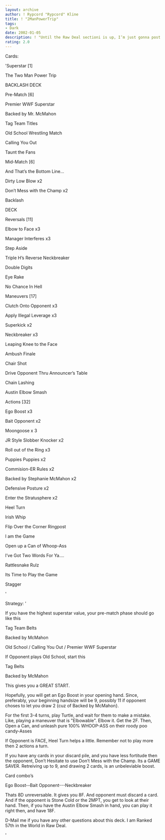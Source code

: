 ```yaml
---
layout: archive
author: ! Rypcord "Rypcord" Kline
title: ! "2ManPowerTrip"
tags:
- Dark
date: 2002-01-05
description: ! "Until the Raw Deal sectioni is up, I’m just gonna post my Raw Deal decks here."
rating: 2.0
---
```

Cards: 

'Superstar [1]

The Two Man Power Trip


BACKLASH DECK

Pre-Match [6]

Premier WWF Superstar

Backed by Mr. McMahon

Tag Team Titles

Old School Wrestling Match

Calling You Out

Taunt the Fans


Mid-Match [6]

And That’s the Bottom Line...

Dirty Low Blow x2

Don’t Mess with the Champ x2

Backlash


DECK

Reversals [11]

Elbow to Face x3

Manager Interferes x3

Step Aside

Triple H’s Reverse Neckbreaker

Double Digits

Eye Rake

No Chance In Hell


Maneuvers [17]

Clutch Onto Opponent x3

Apply Illegal Leverage x3

Superkick x2

Neckbreaker x3

Leaping Knee to the Face

Ambush Finale

Chair Shot

Drive Opponent Thru Announcer’s Table

Chain Lashing

Austin Elbow Smash


Actions [32]

Ego Boost x3

Bait Opponent x2

Moongoose x 3

JR Style Slobber Knocker x2

Roll out of the Ring x3

Puppies Puppies x2

Commision-ER Rules x2

Backed by Stephanie McMahon x2

Defensive Posture x2

Enter the Stratusphere x2

Heel Turn

Irish Whip

Flip Over the Corner Ringpost

I am the Game

Open up a Can of Whoop-Ass

I’ve Got Two Words For Ya....

Rattlesnake Rulz

Its Time to Play the Game

Stagger













'

Strategy: '

If you have the highest superstar value, your pre-match phase should go like this


Tag Team Belts

Backed by McMahon

Old School / Calling You Out / Premier WWF Superstar


If Opponent plays Old School, start this


Tag Belts

Backed by McMahon


This gives you a GREAT START.


Hopefully, you will get an Ego Boost in your opening hand. Since, preferably, your beginning handsize will be 9, possibly 11 if opponent choses to let you draw 2 {cuz of Backed by McMahon}. 


For the first 3-4 turns, play Turtle, and wait for them to make a mistake. Like, playing a maneuver that is "Elbowable". Elbow it. Get the 2F. Then, Open a Can, and unleash pure 100% WHOOP-ASS on their roody poo candy-Asses


If Opponent is FACE, Heel Turn helps a little. Remember not to play more then 2 actions a turn.


If you have any cards in your discard pile, and you have less fortitude then the opponent, Don’t Hesitate to use Don’t Mess with the Champ. Its a GAME SAVER. Retreiving up to 9, and drawing 2 cards, is an unbeleviable boost.


Card combo’s


Ego Boost--Bait Opponent---Neckbreaker

Thats 8D unreversable. It gives you 8F. And opponent must discard a card. And if the opponent is Stone Cold or the 2MPT, you get to look at their hand. Then, if you have the Austin Elbow Smash in hand, you can play it right then, and have 18F.


D-Mail me if you have any other questions about this deck. I am Ranked 57th in the World in Raw Deal. 








'